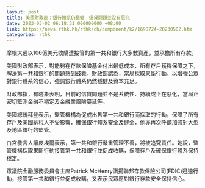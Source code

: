 ```yaml
---
layout: post
title: 美國財政部：銀行體系仍穩健　信貸問題並沒有惡化
date: 2023-05-02 06:18:31.000000000 +08:00
link: https://news.rthk.hk/rthk/ch/component/k2/1698724-20230502.htm
categories: rthk
---
```


摩根大通以106億美元收購遭接管的第一共和銀行大多數資產，並承擔所有存款。

美國財政部表示，對能夠在存款保險基金付出最低成本、所有存戶獲得保障之下，解決第一共和銀行的問題感到鼓舞。財政部認為，當局採取果斷行動，以增強公眾對銀行體系的信心，強調銀行體系仍然穩健及資本充足。

財政部指，有跡象表明，目前的信貸問題並不是系統性、持續或正在惡化，當局正密切監測金融不穩定及金融業風險蔓延等。

美國總統拜登表示，監管機構為促成出售第一共和銀行而採取的行動，保障了所有存戶及美國納稅人不受影響，確保銀行體系安全及健全，他亦再次呼籲加強對大型及地區銀行的監管。

白宮發言人讓皮埃爾表示，第一共和銀行嚴重管理不善，將被追究責任。她說，監管機構採取果斷行動接管第一共和銀行並促成收購，保障存戶及確保銀行體系保持穩定。

眾議院金融服務委員會主席Patrick McHenry讚揚聯邦存款保險公司(FDIC)迅速行動，接管第一共和銀行並促成收購，又表示民眾應對銀行存款安全保持信心。
